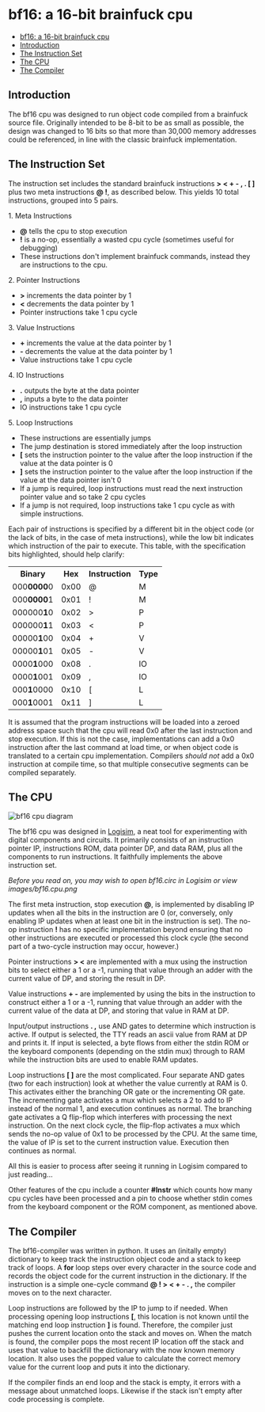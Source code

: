 # bf16: a 16-bit brainfuck cpu

* <a href="#bf16-a-16-bit-brainfuck-cpu">bf16: a 16-bit brainfuck cpu</a>
* <a href="#introduction">Introduction</a>
* <a href="#the-instruction-set">The Instruction Set</a>
* <a href="#the-cpu">The CPU</a>
* <a href="#the-compiler">The Compiler</a>

## Introduction

The bf16 cpu was designed to run object code compiled from a brainfuck source file. Originally intended
to be 8-bit to be as small as possible, the design was changed to 16 bits so that more than 30,000 memory
addresses could be referenced, in line with the classic brainfuck implementation. 

## The Instruction Set

The instruction set includes the standard brainfuck instructions **> < + - , . [ ]** plus two meta
instructions **@ !**, as described below. This yields 10 total instructions, grouped into 5 pairs.

1\. Meta Instructions

* **@** tells the cpu to stop execution
* **!** is a no-op, essentially a wasted cpu cycle (sometimes useful for debugging)
* These instructions don't implement brainfuck commands, instead they are instructions to the cpu.

2\. Pointer Instructions

* **>** increments the data pointer by 1
* **<** decrements the data pointer by 1
* Pointer instructions take 1 cpu cycle

3\. Value Instructions

* **+** increments the value at the data pointer by 1
* **-** decrements the value at the data pointer by 1
* Value instructions take 1 cpu cycle

4\. IO Instructions

* **.** outputs the byte at the data pointer
* **,** inputs a byte to the data pointer
* IO instructions take 1 cpu cycle

5\. Loop Instructions

* These instructions are essentially jumps
* The jump destination is stored immediately after the loop instruction
* **[** sets the instruction pointer to the value after the loop instruction if the value at the data pointer is 0
* **]** sets the instruction pointer to the value after the loop instruction if the value at the data pointer isn't 0
* If a jump is required, loop instructions must read the next instruction pointer value and so take 2 cpu cycles
* If a jump is not required, loop instructions take 1 cpu cycle as with simple instructions.

Each pair of instructions is specified by a different bit in the object code (or the lack of bits, in the case
of meta instructions), while the low bit indicates which instruction of the pair to execute. This table, with
the specification bits highlighted, should help clarify:

<table>
  <tr>
    <th>Binary</th><th>Hex</th><th>Instruction</th><th>Type</th>
  </tr>
  <tr>
    <td>000<b>0000</b>0</td><td>0x00</td><td>@</td><td>M</td>
  </tr>
  <tr>
    <td>000<b>0000</b>1</td><td>0x01</td><td>!</td><td>M</td>
  </tr>
  <tr>
    <td>000000<b>1</b>0</td><td>0x02</td><td>&gt;</td><td>P</td>
  </tr>
  <tr>
    <td>000000<b>1</b>1</td><td>0x03</td><td>&lt;</td><td>P</td>
  </tr>
  <tr>
    <td>00000<b>1</b>00</td><td>0x04</td><td>+</td><td>V</td>
  </tr>
  <tr>
    <td>00000<b>1</b>01</td><td>0x05</td><td>-</td><td>V</td>
  </tr>
  <tr>
    <td>0000<b>1</b>000</td><td>0x08</td><td>.</td><td>IO</td>
  </tr>
  <tr>
    <td>0000<b>1</b>001</td><td>0x09</td><td>,</td><td>IO</td>
  </tr>
  <tr>
    <td>000<b>1</b>0000</td><td>0x10</td><td>[</td><td>L</td>
  </tr>
  <tr>
    <td>000<b>1</b>0001</td><td>0x11</td><td>]</td><td>L</td>
  </tr>
</table>

It is assumed that the program instructions will be loaded into a zeroed address space such that the cpu will
read 0x0 after the last instruction and stop execution. If this is not the case, implementations can add a 0x0
instruction after the last command at load time, or when object code is translated to a certain cpu implementation.
Compilers *should not* add a 0x0 instruction at compile time, so that multiple consecutive segments can be compiled
separately.

## The CPU

![bf16 cpu diagram](https://raw.github.com/briandef/bf16/master/images/bf16.cpu.png "images/bf16.cpu.png")

The bf16 cpu was designed in <a href="http://ozark.hendrix.edu/~burch/logisim/">Logisim</a>, a neat tool
for experimenting with digital components and circuits. It primarily consists of an instruction pointer IP,
instructions ROM, data pointer DP, and data RAM, plus all the components to run instructions. It faithfully
implements the above instruction set.

*Before you read on, you may wish to open bf16.circ in Logisim or view images/bf16.cpu.png*

The first meta instruction, stop execution **@**, is implemented by disabling IP updates when all the bits in
the instruction are 0 (or, conversely, only enabling IP updates when at least one bit in the instruction is set).
The no-op instruction **!** has no specific implementation beyond ensuring that no other instructions are
executed or processed this clock cycle (the second part of a two-cycle instruction may occur, however.)

Pointer instructions **> <** are implemented with a mux using the instruction bits to select either a 1 or a -1,
running that value through an adder with the current value of DP, and storing the result in DP.

Value instructions **+ -** are implemented by using the bits in the instruction to construct either a 1 or a -1,
running that value through an adder with the current value of the data at DP, and storing that value in RAM at DP.

Input/output instructions **. ,** use AND gates to determine which instruction is active. If output is selected,
the TTY reads an ascii value from RAM at DP and prints it. If input is selected, a byte flows from either the
stdin ROM or the keyboard components (depending on the stdin mux) through to RAM while the instruction bits are
used to enable RAM updates.

Loop instructions **[ ]** are the most complicated. Four separate AND gates (two for each instruction) look at
whether the value currently at RAM is 0. This activates either the branching OR gate or the incrementing OR gate.
The incrementing gate activates a mux which selects a 2 to add to IP instead of the normal 1, and execution
continues as normal. The branching gate activates a Q flip-flop which interferes with processing the next
instruction. On the next clock cycle, the flip-flop activates a mux which sends the no-op value of 0x1 to be
processed by the CPU. At the same time, the value of IP is set to the current instruction value. Execution
then continues as normal.

All this is easier to process after seeing it running in Logisim compared to just reading...

Other features of the cpu include a counter **#Instr** which counts how many cpu cycles have been processed
and a pin to choose whether stdin comes from the keyboard component or the ROM component, as mentioned above.

## The Compiler

The bf16-compiler was written in python. It uses an (initally empty) dictionary to keep track the instruction
object code and a stack to keep track of loops. A **for** loop steps over every character in the source code and
records the object code for the current instruction in the dictionary. If the instruction is a simple one-cycle
command **@ ! > < + - . ,** the compiler moves on to the next character.

Loop instructions are followed by the IP to jump to if needed. When processing opening loop instructions  **[**,
this location is not known until the matching end loop instruction **]** is found. Therefore, the compiler just
pushes the current location onto the stack and moves on. When the match is found, the compiler pops the most
recent IP location off the stack and uses that value to backfill the dictionary with the now known memory location.
It also uses the popped value to calculate the correct memory value for the current loop and puts it into
the dictionary.

If the compiler finds an end loop and the stack is empty, it errors with a message about unmatched loops.
Likewise if the stack isn't empty after code processing is complete.

